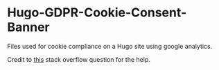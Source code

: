 # Hugo-GDPR-Cookie-Consent-Banner

Files used for cookie compliance on a Hugo site using google analytics.

Credit to [this][so-question] stack overflow question for the help.

[so-question]: https://stackoverflow.com/questions/51833090/put-google-analytics-code-in-an-js-file/51833302
